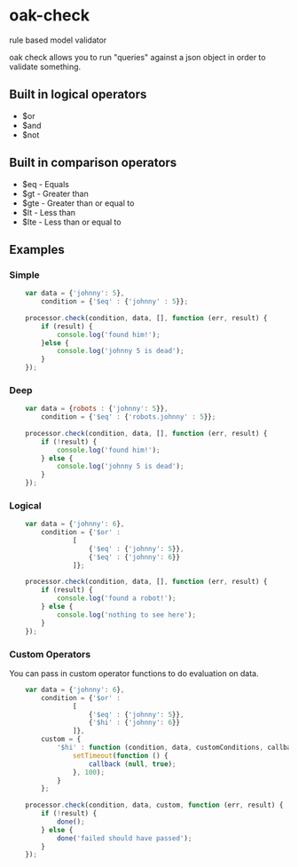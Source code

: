 # oak-check
rule based model validator

oak check allows you to run "queries" against a json object in order to validate something.

## Built in logical operators
- $or
- $and
- $not

## Built in comparison operators
- $eq - Equals
- $gt - Greater than
- $gte - Greater than or equal to
- $lt - Less than
- $lte - Less than or equal to

## Examples

### Simple
```javascript
    var data = {'johnny': 5},
        condition = {'$eq' : {'johnny' : 5}};
    
    processor.check(condition, data, [], function (err, result) {
        if (result) {
            console.log('found him!');
        }else {
            console.log('johnny 5 is dead');
        }
    });
```

### Deep

```javascript
    var data = {robots : {'johnny': 5}},
        condition = {'$eq' : {'robots.johnny' : 5}};
    
    processor.check(condition, data, [], function (err, result) {
        if (!result) {
            console.log('found him!');
        } else {
            console.log('johnny 5 is dead');
        }
    });
```
	
### Logical

```javascript
    var data = {'johnny': 6},
        condition = {'$or' :
                [
                    {'$eq' : {'johnny': 5}},
                    {'$eq' : {'johnny': 6}}
                ]};
    
    processor.check(condition, data, [], function (err, result) {
        if (result) {
            console.log('found a robot!');
        } else {
            console.log('nothing to see here');
        }
    });
```
	
### Custom Operators
You can pass in custom operator functions to do evaluation on data.  

```javascript
    var data = {'johnny': 6},
        condition = {'$or' :
                [
                    {'$eq' : {'johnny': 5}},
                    {'$hi' : {'johnny': 6}}
                ]},
        custom = {
            '$hi' : function (condition, data, customConditions, callback) {
                setTimeout(function () {
                    callback (null, true);
                }, 100);
            }
        };
    
    processor.check(condition, data, custom, function (err, result) {
        if (!result) {
            done();
        } else {
            done('failed should have passed');
        }
    });
```